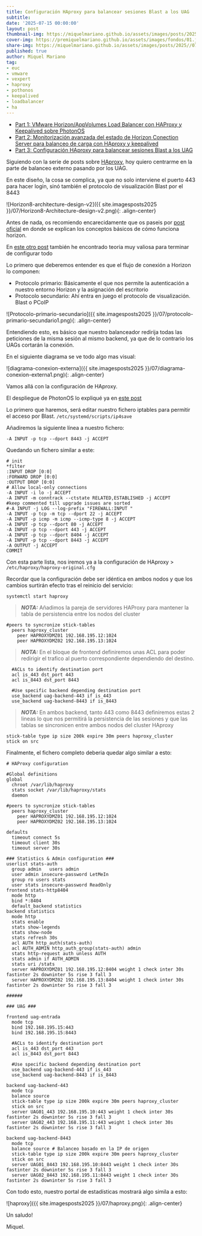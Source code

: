 ```yaml
---
title: Configuración HAproxy para balancear sesiones Blast a los UAG
subtitle: 
date: '2025-07-15 00:00:00'
layout: post
thumbnail-img: https://miquelmariano.github.io/assets/images/posts/2025//07/diagrama-conexion-externa1.png
cover-img: https://premiquelmariano.github.io/assets/images/fondos/01.jpg
share-img: https://miquelmariano.github.io/assets/images/posts/2025//07/diagrama-conexion-externa1.png
published: true
author: Miquel Mariano
tag:
- euc
- vmware
- vexpert
- haproxy
- pothonos
- keepalived
- loadbalancer
- ha
---
```


- [Part 1: VMware Horizon/AppVolumes Load Balancer con HAProxy y Keepalived sobre PhotonOS](https://miquelmariano.github.io/2021/09/08/vmware-horizon-haproxy/)
- [Part 2: Monitorización avanzada del estado de Horizon Conection Server para balanceo de carga con HAproxy y keepalived](https://miquelmariano.github.io/2021/12/21/vmware-horizon-load-balancer-haproxy-avanzado/)
- [Part 3: Configuración HAproxy para balancear sesiones Blast a los UAG](https://miquelmariano.github.io/2025/07/15/haproxy-blast-uag/)

Siguiendo con la serie de posts sobre [HAproxy](https://miquelmariano.github.io/tag/#/haproxy), hoy quiero centrarme en la parte de balanceo externo pasando por los UAG.

En este diseño, la cosa se complica, ya que no solo interviene el puerto 443 para hacer login, sinó también el protocolo de visualización Blast por el 8443

![Horizon8-architecture-design-v2]({{ site.imagesposts2025 }}/07/Horizon8-Architecture-design-v2.png){: .align-center}

Antes de nada, os recomiendo encarecidamente que os paseis por [post oficial](https://techzone.omnissa.com/resource/understand-and-troubleshoot-horizon-connections#internal-connections) en donde se explican los conceptos básicos de cómo funciona horizon.

En [este otro post](https://thevirtualhorizon.com/2024/06/17/omnissa-horizon-load-balancing-overview/) también he encontrado teoria muy valiosa para terminar de configurar todo

Lo primero que deberemos entender es que el flujo de conexión a Horizon lo componen:

- Protocolo primario: Básicamente el que nos permite la autenticación a nuestro entorno Horizon y la asignación del escritorio
- Protocolo secundario: Ahí entra en juego el protocolo de visualización. Blast o PCoIP

![Protocolo-primario-secundario]({{ site.imagesposts2025 }}/07/protocolo-primario-secundario1.png){: .align-center}

Entendiendo esto, es básico que nuestro balanceador redirija todas las peticiones de la misma sesión al mismo backend, ya que de lo contrario los UAGs cortarán la conexión.

En el siguiente diagrama se ve todo algo mas visual:

![diagrama-conexion-externa]({{ site.imagesposts2025 }}/07/diagrama-conexion-externa1.png){: .align-center}

Vamos allá con la configuración de HAproxy.

El despliegue de PhotonOS lo expliqué ya en [este post](https://miquelmariano.github.io/2021/09/08/vmware-horizon-haproxy/)

Lo primero que haremos, será editar nuestro fichero iptables para permitir el acceso por Blast. `/etc/systemd/scripts/ip4save`

Añadiremos la siguiente línea a nuestro fichero:

```ssh
-A INPUT -p tcp --dport 8443 -j ACCEPT
```

Quedando un fichero similar a este:

```ssh
# init
*filter
:INPUT DROP [0:0]
:FORWARD DROP [0:0]
:OUTPUT DROP [0:0]
# Allow local-only connections
-A INPUT -i lo -j ACCEPT
-A INPUT -m conntrack --ctstate RELATED,ESTABLISHED -j ACCEPT
#keep commented till upgrade issues are sorted
#-A INPUT -j LOG --log-prefix "FIREWALL:INPUT "
-A INPUT -p tcp -m tcp --dport 22 -j ACCEPT
-A INPUT -p icmp -m icmp --icmp-type 8 -j ACCEPT
-A INPUT -p tcp --dport 80 -j ACCEPT
-A INPUT -p tcp --dport 443 -j ACCEPT
-A INPUT -p tcp --dport 8404 -j ACCEPT
-A INPUT -p tcp --dport 8443 -j ACCEPT
-A OUTPUT -j ACCEPT
COMMIT
```
Con esta parte lista, nos iremos ya a la configuración de HAproxy > `/etc/haproxy/haproxy-original.cfg`

Recordar que la configuración debe ser idéntica en ambos nodos y que los cambios surtirán efecto tras el reinicio del servicio:

```ssh
systemctl start haproxy
```

> **_NOTA:_** Añadimos la pareja de servidores HAProxy para mantener la tabla de persistencia entre los nodos del cluster

```ssh
#peers to syncronize stick-tables
  peers haproxy_cluster
    peer HAPROXYDMZ01 192.168.195.12:1024
    peer HAPROXYDMZ02 192.168.195.13:1024
```

> **_NOTA:_** En el bloque de frontend definiremos unas ACL para poder redirigir el trafico al puerto correspondiente dependiendo del destino.

```ssh
  #ACLs to identify destination port
  acl is_443 dst_port 443
  acl is_8443 dst_port 8443

  #Use specific backend depending destination port
  use_backend uag-backend-443 if is_443
  use_backend uag-backend-8443 if is_8443
```

> **_NOTA:_** En ambos backend, tanto 443 como 8443 definiremos estas 2 lineas lo que nos permitirá la persistencia de las sesiones y que las tablas se sincronicen entre ambos nodos del cluster HAproxy

```ssh
stick-table type ip size 200k expire 30m peers haproxy_cluster 
stick on src 
```
Finalmente, el fichero completo deberia quedar algo similar a esto:

```ssh
# HAProxy configuration

#Global definitions
global
  chroot /var/lib/haproxy
  stats socket /var/lib/haproxy/stats
  daemon

#peers to syncronize stick-tables
  peers haproxy_cluster
    peer HAPROXYDMZ01 192.168.195.12:1024
    peer HAPROXYDMZ02 192.168.195.13:1024

defaults
  timeout connect 5s
  timeout client 30s
  timeout server 30s

### Statistics & Admin configuration ###
userlist stats-auth
  group admin   users admin
  user admin insecure-password LetMeIn
  group ro users stats
  user stats insecure-password ReadOnly
frontend stats-http8404
  mode http
  bind *:8404
  default_backend statistics
backend statistics
  mode http
  stats enable
  stats show-legends
  stats show-node
  stats refresh 30s
  acl AUTH http_auth(stats-auth)
  acl AUTH_ADMIN http_auth_group(stats-auth) admin
  stats http-request auth unless AUTH
  stats admin if AUTH_ADMIN
  stats uri /stats
  server HAPROXYDMZ01 192.168.195.12:8404 weight 1 check inter 30s fastinter 2s downinter 5s rise 3 fall 3
  server HAPROXYDMZ02 192.168.195.13:8404 weight 1 check inter 30s fastinter 2s downinter 5s rise 3 fall 3

######

### UAG ###

frontend uag-entrada
  mode tcp
  bind 192.168.195.15:443
  bind 192.168.195.15:8443

  #ACLs to identify destination port
  acl is_443 dst_port 443
  acl is_8443 dst_port 8443

  #Use specific backend depending destination port
  use_backend uag-backend-443 if is_443
  use_backend uag-backend-8443 if is_8443

backend uag-backend-443
  mode tcp
  balance source 
  stick-table type ip size 200k expire 30m peers haproxy_cluster 
  stick on src 
  server UAG01_443 192.168.195.10:443 weight 1 check inter 30s fastinter 2s downinter 5s rise 3 fall 3
  server UAG02_443 192.168.195.11:443 weight 1 check inter 30s fastinter 2s downinter 5s rise 3 fall 3

backend uag-backend-8443
  mode tcp
  balance source # Balanceo basado en la IP de origen
  stick-table type ip size 200k expire 30m peers haproxy_cluster 
  stick on src 
  server UAG01_8443 192.168.195.10:8443 weight 1 check inter 30s fastinter 2s downinter 5s rise 3 fall 3
  server UAG02_8443 192.168.195.11:8443 weight 1 check inter 30s fastinter 2s downinter 5s rise 3 fall 3
  ```

Con todo esto, nuestro portal de estadísticas mostrará algo simila a esto:

![haproxy]({{ site.imagesposts2025 }}/07/haproxy.png){: .align-center}

Un saludo!

Miquel.
